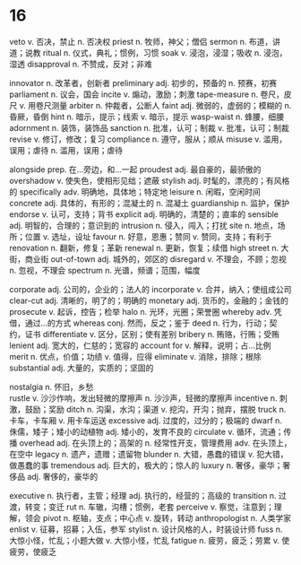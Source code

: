 # 16
veto        v. 否决，禁止 n. 否决权
priest      n. 牧师，神父；僧侣
sermon      n. 布道，讲道；说教
ritual      n. 仪式，典礼；惯例，习惯
soak        v. 浸泡，浸湿；吸收 n. 浸泡，湿透
disapproval n. 不赞成，反对；非难

innovator   n. 改革者，创新者
preliminary adj. 初步的，预备的 n. 预赛，初赛
parliament  n. 议会，国会
incite      v. 煽动，激励；刺激
tape-measure n. 卷尺，皮尺 v. 用卷尺测量
arbiter     n. 仲裁者，公断人
faint       adj. 微弱的，虚弱的；模糊的 n. 昏厥，昏倒
hint        n. 暗示，提示；线索 v. 暗示，提示
wasp-waist n. 蜂腰，细腰
adornment  n. 装饰，装饰品
sanction    n. 批准，认可；制裁 v. 批准，认可；制裁
revise      v. 修订，修改；复习
compliance  n. 遵守，服从；顺从
misuse      v. 滥用，误用；虐待 n. 滥用，误用；虐待

alongside    prep. 在...旁边，和...一起
proudest     adj. 最自豪的，最骄傲的
overshadow   v. 使失色，使相形见绌；遮蔽
stylish      adj. 时髦的，漂亮的；有风格的
specifically   adv. 明确地，具体地；特定地
leisure     n. 闲暇，空闲时间
concrete    adj. 具体的，有形的；混凝土的 n. 混凝土
guardianship n. 监护，保护
endorse      v. 认可，支持；背书
explicit     adj. 明确的，清楚的；直率的
sensible     adj. 明智的，合理的；意识到的
intrusion     n. 侵入，闯入；打扰
site        n. 地点，场所；位置 v. 选址，设址
favour     n. 好意，恩惠；赞同 v. 赞同，支持；有利于
renovation    n. 翻新，修复；革新
renewal     n. 更新，恢复；续借
high street   n. 大街，商业街
out-of-town adj. 城外的，郊区的
disregard    v. 不理会，不顾；忽视 n. 忽视，不理会
spectrum     n. 光谱，频谱；范围，幅度

corporate    adj. 公司的，企业的；法人的
incorporate  v. 合并，纳入；使组成公司
clear-cut    adj. 清晰的，明了的；明确的
monetary     adj. 货币的，金融的；金钱的
prosecute    v. 起诉，控告；检举
halo         n. 光环，光圈；荣誉圈
whereby      adv. 凭借，通过...的方式
whereas      conj. 然而，反之；鉴于
deed         n. 行为，行动；契约，证书
differentiate  v. 区分，区别；使有差别
bribery      n. 贿赂，行贿；受贿
lenient     adj. 宽大的，仁慈的；宽容的
account for    v. 解释，说明；占...比例
merit      n. 优点，价值；功绩 v. 值得，应得
eliminate    v. 消除，排除；根除
substantial    adj. 大量的，实质的；坚固的

nostalgia   n. 怀旧，乡愁    
rustle      v. 沙沙作响，发出轻微的摩擦声 n. 沙沙声，轻微的摩擦声
incentive    n. 刺激，鼓励；奖励
ditch       n. 沟渠，水沟；渠道 v. 挖沟，开沟；抛弃，摆脱
truck        n. 卡车，卡车厢 v. 用卡车运送
excessive     adj. 过度的，过分的；极端的
dwarf       n. 侏儒，矮子；矮小的动植物 adj. 矮小的，发育不良的
circulate    v. 循环，流通；传播
overhead    adj. 在头顶上的；高架的 n. 经常性开支，管理费用 adv. 在头顶上，在空中
legacy      n. 遗产，遗赠；遗留物
blunder      n. 大错，愚蠢的错误 v. 犯大错，做愚蠢的事
tremendous   adj. 巨大的，极大的；惊人的
luxury      n. 奢侈，豪华；奢侈品 adj. 奢侈的，豪华的

executive    n. 执行者，主管；经理 adj. 执行的，经营的；高级的
transition    n. 过渡，转变；变迁
rut        n. 车辙，沟槽；惯例，老套
perceive      v. 察觉，注意到；理解，领会
pivot      n. 枢轴，支点；中心点 v. 旋转，转动
anthropologist n. 人类学家
enlist      v. 征募，招募；入伍，参军
stylist      n. 设计风格的人，时装设计师
fuss       n. 大惊小怪，忙乱；小题大做 v. 大惊小怪，忙乱
fatigue      n. 疲劳，疲乏；劳累 v. 使疲劳，使疲乏
